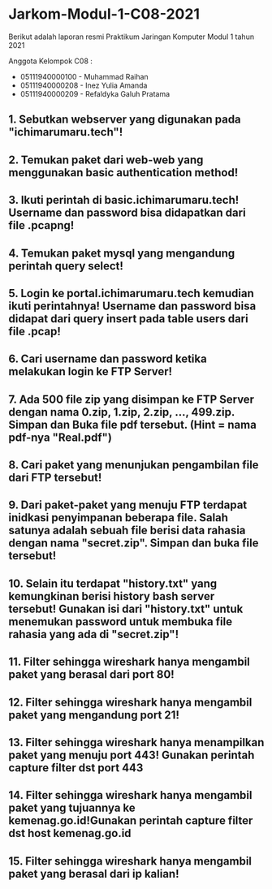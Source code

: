 # Jarkom-Modul-1-C08-2021

Berikut adalah laporan resmi Praktikum Jaringan Komputer Modul 1 tahun 2021

Anggota Kelompok C08 :
* 05111940000100 - Muhammad Raihan
* 05111940000208 - Inez Yulia Amanda
* 05111940000209 - Refaldyka Galuh Pratama

## 1. Sebutkan webserver yang digunakan pada "ichimarumaru.tech"! 


## 2. Temukan paket dari web-web yang menggunakan basic authentication method!

## 3. Ikuti perintah di basic.ichimarumaru.tech! Username dan password bisa didapatkan dari file .pcapng!

## 4. Temukan paket mysql yang mengandung perintah query select!

## 5. Login ke portal.ichimarumaru.tech kemudian ikuti perintahnya! Username dan password bisa didapat dari query insert pada table users dari file .pcap!

## 6. Cari username dan password ketika melakukan login ke FTP Server!

## 7. Ada 500 file zip yang disimpan ke FTP Server dengan nama 0.zip, 1.zip, 2.zip, ..., 499.zip. Simpan dan Buka file pdf tersebut. (Hint = nama pdf-nya "Real.pdf")

## 8. Cari paket yang menunjukan pengambilan file dari FTP tersebut!

## 9. Dari paket-paket yang menuju FTP terdapat inidkasi penyimpanan beberapa file. Salah satunya adalah sebuah file berisi data rahasia dengan nama "secret.zip". Simpan dan buka file tersebut!

## 10. Selain itu terdapat "history.txt" yang kemungkinan berisi history bash server tersebut! Gunakan isi dari "history.txt" untuk menemukan password untuk membuka file rahasia yang ada di "secret.zip"!

## 11. Filter sehingga wireshark hanya mengambil paket yang berasal dari port 80! 

## 12. Filter sehingga wireshark hanya mengambil paket yang mengandung port 21!

## 13. Filter sehingga wireshark hanya menampilkan paket yang menuju port 443! Gunakan perintah capture filter dst port 443

## 14. Filter sehingga wireshark hanya mengambil paket yang tujuannya ke kemenag.go.id!Gunakan perintah capture filter dst host kemenag.go.id

## 15. Filter sehingga wireshark hanya mengambil paket yang berasal dari ip kalian!